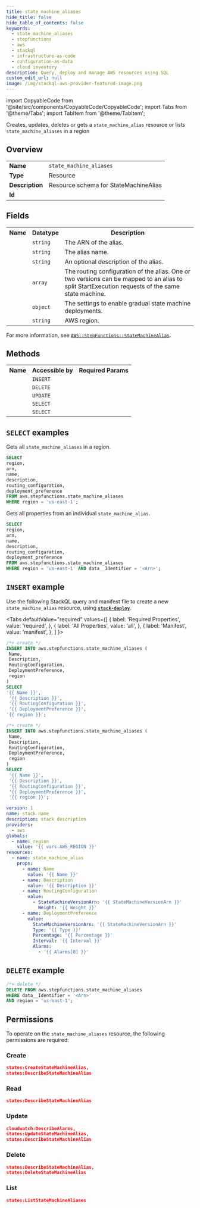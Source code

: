 ```yaml
---
title: state_machine_aliases
hide_title: false
hide_table_of_contents: false
keywords:
  - state_machine_aliases
  - stepfunctions
  - aws
  - stackql
  - infrastructure-as-code
  - configuration-as-data
  - cloud inventory
description: Query, deploy and manage AWS resources using SQL
custom_edit_url: null
image: /img/stackql-aws-provider-featured-image.png
---
```


import CopyableCode from '@site/src/components/CopyableCode/CopyableCode';
import Tabs from '@theme/Tabs';
import TabItem from '@theme/TabItem';

Creates, updates, deletes or gets a <code>state_machine_alias</code> resource or lists <code>state_machine_aliases</code> in a region

## Overview
<table>
<tbody>
<tr><td><b>Name</b></td><td><code>state_machine_aliases</code></td></tr>
<tr><td><b>Type</b></td><td>Resource</td></tr>
<tr><td><b>Description</b></td><td>Resource schema for StateMachineAlias</td></tr>
<tr><td><b>Id</b></td><td><CopyableCode code="aws.stepfunctions.state_machine_aliases" /></td></tr>
</tbody>
</table>

## Fields
<table>
<tbody>
<tr><th>Name</th><th>Datatype</th><th>Description</th></tr><tr><td><CopyableCode code="arn" /></td><td><code>string</code></td><td>The ARN of the alias.</td></tr>
<tr><td><CopyableCode code="name" /></td><td><code>string</code></td><td>The alias name.</td></tr>
<tr><td><CopyableCode code="description" /></td><td><code>string</code></td><td>An optional description of the alias.</td></tr>
<tr><td><CopyableCode code="routing_configuration" /></td><td><code>array</code></td><td>The routing configuration of the alias. One or two versions can be mapped to an alias to split StartExecution requests of the same state machine.</td></tr>
<tr><td><CopyableCode code="deployment_preference" /></td><td><code>object</code></td><td>The settings to enable gradual state machine deployments.</td></tr>
<tr><td><CopyableCode code="region" /></td><td><code>string</code></td><td>AWS region.</td></tr>
</tbody>
</table>

For more information, see <a href="https://docs.aws.amazon.com/AWSCloudFormation/latest/UserGuide/aws-resource-stepfunctions-statemachinealias.html"><code>AWS::StepFunctions::StateMachineAlias</code></a>.

## Methods

<table>
<tbody>
  <tr>
    <th>Name</th>
    <th>Accessible by</th>
    <th>Required Params</th>
  </tr>
  <tr>
    <td><CopyableCode code="create_resource" /></td>
    <td><code>INSERT</code></td>
    <td><CopyableCode code="region" /></td>
  </tr>
  <tr>
    <td><CopyableCode code="delete_resource" /></td>
    <td><code>DELETE</code></td>
    <td><CopyableCode code="data__Identifier, region" /></td>
  </tr>
  <tr>
    <td><CopyableCode code="update_resource" /></td>
    <td><code>UPDATE</code></td>
    <td><CopyableCode code="data__Identifier, data__PatchDocument, region" /></td>
  </tr>
  <tr>
    <td><CopyableCode code="list_resources" /></td>
    <td><code>SELECT</code></td>
    <td><CopyableCode code="region" /></td>
  </tr>
  <tr>
    <td><CopyableCode code="get_resource" /></td>
    <td><code>SELECT</code></td>
    <td><CopyableCode code="data__Identifier, region" /></td>
  </tr>
</tbody>
</table>

## `SELECT` examples
Gets all <code>state_machine_aliases</code> in a region.
```sql
SELECT
region,
arn,
name,
description,
routing_configuration,
deployment_preference
FROM aws.stepfunctions.state_machine_aliases
WHERE region = 'us-east-1';
```
Gets all properties from an individual <code>state_machine_alias</code>.
```sql
SELECT
region,
arn,
name,
description,
routing_configuration,
deployment_preference
FROM aws.stepfunctions.state_machine_aliases
WHERE region = 'us-east-1' AND data__Identifier = '<Arn>';
```

## `INSERT` example

Use the following StackQL query and manifest file to create a new <code>state_machine_alias</code> resource, using [__`stack-deploy`__](https://pypi.org/project/stack-deploy/).

<Tabs
    defaultValue="required"
    values={[
      { label: 'Required Properties', value: 'required', },
      { label: 'All Properties', value: 'all', },
      { label: 'Manifest', value: 'manifest', },
    ]
}>
<TabItem value="required">

```sql
/*+ create */
INSERT INTO aws.stepfunctions.state_machine_aliases (
 Name,
 Description,
 RoutingConfiguration,
 DeploymentPreference,
 region
)
SELECT 
'{{ Name }}',
 '{{ Description }}',
 '{{ RoutingConfiguration }}',
 '{{ DeploymentPreference }}',
'{{ region }}';
```
</TabItem>
<TabItem value="all">

```sql
/*+ create */
INSERT INTO aws.stepfunctions.state_machine_aliases (
 Name,
 Description,
 RoutingConfiguration,
 DeploymentPreference,
 region
)
SELECT 
 '{{ Name }}',
 '{{ Description }}',
 '{{ RoutingConfiguration }}',
 '{{ DeploymentPreference }}',
 '{{ region }}';
```
</TabItem>
<TabItem value="manifest">

```yaml
version: 1
name: stack name
description: stack description
providers:
  - aws
globals:
  - name: region
    value: '{{ vars.AWS_REGION }}'
resources:
  - name: state_machine_alias
    props:
      - name: Name
        value: '{{ Name }}'
      - name: Description
        value: '{{ Description }}'
      - name: RoutingConfiguration
        value:
          - StateMachineVersionArn: '{{ StateMachineVersionArn }}'
            Weight: '{{ Weight }}'
      - name: DeploymentPreference
        value:
          StateMachineVersionArn: '{{ StateMachineVersionArn }}'
          Type: '{{ Type }}'
          Percentage: '{{ Percentage }}'
          Interval: '{{ Interval }}'
          Alarms:
            - '{{ Alarms[0] }}'

```
</TabItem>
</Tabs>

## `DELETE` example

```sql
/*+ delete */
DELETE FROM aws.stepfunctions.state_machine_aliases
WHERE data__Identifier = '<Arn>'
AND region = 'us-east-1';
```

## Permissions

To operate on the <code>state_machine_aliases</code> resource, the following permissions are required:

### Create
```json
states:CreateStateMachineAlias,
states:DescribeStateMachineAlias
```

### Read
```json
states:DescribeStateMachineAlias
```

### Update
```json
cloudwatch:DescribeAlarms,
states:UpdateStateMachineAlias,
states:DescribeStateMachineAlias
```

### Delete
```json
states:DescribeStateMachineAlias,
states:DeleteStateMachineAlias
```

### List
```json
states:ListStateMachineAliases
```
